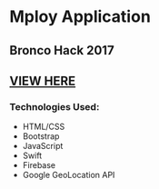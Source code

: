 # Mploy Application
## Bronco Hack 2017
## [VIEW HERE](https://broncohack-d3d88.firebaseapp.com/index.html)
### Technologies Used:
* HTML/CSS
* Bootstrap
* JavaScript
* Swift
* Firebase
* Google GeoLocation API
